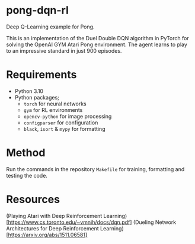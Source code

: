 # pong-dqn-rl
Deep Q-Learning example for Pong. 

This is an implementation of the Duel Double DQN algorithm in PyTorch for solving the OpenAI GYM Atari Pong environment. The agent learns to play to an impressive standard in just 900 episodes.

# Requirements

* Python 3.10
* Python packages; 
    * `torch` for neural networks
    * `gym` for RL environments
    * `opencv-python` for image processing
    * `configparser` for configuration
    * `black`, `isort` & `mypy` for formatting

# Method
Run the commands in the repository `Makefile` for training, formatting and testing the code.

# Resources
(Playing Atari with Deep Reinforcement Learning)[https://www.cs.toronto.edu/~vmnih/docs/dqn.pdf]
(Dueling Network Architectures for Deep Reinforcement Learning)[https://arxiv.org/abs/1511.06581]